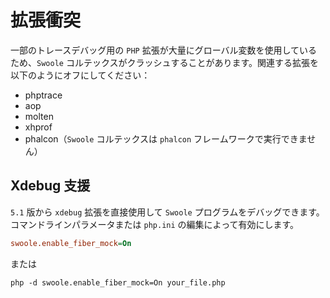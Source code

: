 # 拡張衝突

一部のトレースデバッグ用の `PHP` 拡張が大量にグローバル変数を使用しているため、`Swoole` コルテックスがクラッシュすることがあります。関連する拡張を以下のようにオフにしてください：

* phptrace
* aop
* molten
* xhprof
* phalcon（`Swoole` コルテックスは `phalcon` フレームワークで実行できません）

## Xdebug 支援
`5.1` 版から `xdebug` 拡張を直接使用して `Swoole` プログラムをデバッグできます。コマンドラインパラメータまたは `php.ini` の編集によって有効にします。

```ini
swoole.enable_fiber_mock=On
```

または

```shell
php -d swoole.enable_fiber_mock=On your_file.php
```
